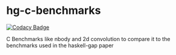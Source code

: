 # hg-c-benchmarks

[![Codacy Badge](https://api.codacy.com/project/badge/Grade/ce1a9657132149c4bd804b9777dda0c9)](https://www.codacy.com/app/fendor/hg-c-benchmarks?utm_source=github.com&utm_medium=referral&utm_content=fendor/hg-c-benchmarks&utm_campaign=badger)

C Benchmarks like nbody and 2d convolution to compare it to the benchmarks used in the haskell-gap paper
